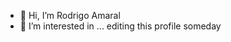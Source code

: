 - 👋 Hi, I’m Rodrigo Amaral
- 👀 I’m interested in ... editing this profile someday

<!---
kobe-rodrigoamaral/kobe-rodrigoamaral is a ✨ special ✨ repository because its `README.md` (this file) appears on your GitHub profile.
You can click the Preview link to take a look at your changes.
--->
